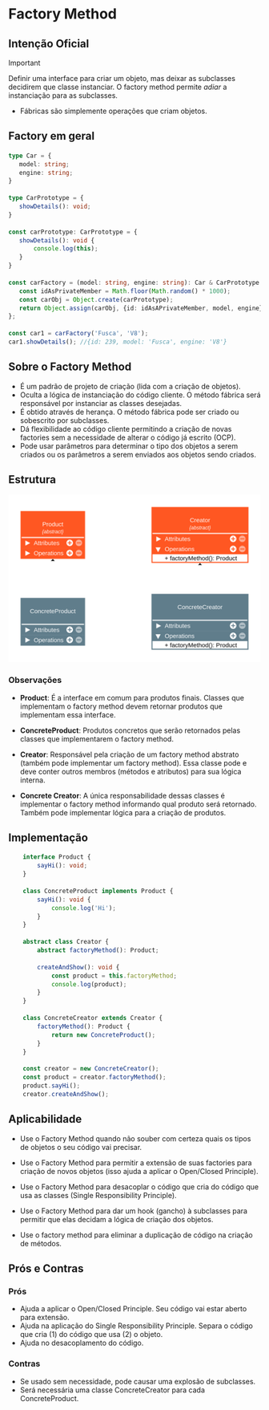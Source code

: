 # Factory Method

## Intenção Oficial
>[!IMPORTANT]
> Definir uma interface para criar um objeto, mas deixar as subclasses decidirem que classe instanciar. O factory method permite *adiar* a instanciação para as subclasses.

* Fábricas são simplemente operações que criam objetos.

## Factory em geral

 ```typescript
type Car = {
    model: string;
    engine: string;
}

type CarPrototype = {
    showDetails(): void;
}

const carPrototype: CarPrototype = {
    showDetails(): void {
        console.log(this);
    }
}

const carFactory = (model: string, engine: string): Car & CarPrototype => {
    const idAsPrivateMember = Math.floor(Math.random() * 1000);
    const carObj = Object.create(carPrototype);
    return Object.assign(carObj, {id: idAsAPrivateMember, model, engine});
};

const car1 = carFactory('Fusca', 'V8');
car1.showDetails(); //{id: 239, model: 'Fusca', engine: 'V8'}
```

## Sobre o Factory Method
* É um padrão de projeto de criação (lida com a criação de objetos).
* Oculta a lógica de instanciação do código cliente. O método fábrica será responsável por instanciar as classes desejadas.
* É obtido através de herança. O método fábrica pode ser criado ou sobescrito por subclasses.
* Dá flexibilidade ao código cliente permitindo a criação de novas factories sem a necessidade de alterar o código já escrito (OCP).
* Pode usar parâmetros para determinar o tipo dos objetos a serem criados ou os parâmetros a serem enviados aos objetos sendo criados.

## Estrutura
<img src="./assets/Factory-Method.png" alt="Factory method"/>

### Observações

* **Product**: É a interface em comum para produtos finais. Classes que implementam o factory method devem retornar produtos que implementam essa interface.

* **ConcreteProduct**: Produtos concretos que serão retornados pelas classes que implementarem o factory method.

* **Creator**: Responsável pela criação de um factory method abstrato (também pode implementar um factory method). Essa classe pode e deve conter outros membros (métodos e atributos) para sua lógica interna.

* **Concrete Creator**: A única responsabilidade dessas classes é implementar o factory method informando qual produto será retornado. Também pode implementar lógica para a criação de produtos.

## Implementação

```typescript
    interface Product {
        sayHi(): void;
    }

    class ConcreteProduct implements Product {
        sayHi(): void {
            console.log('Hi');
        }
    }

    abstract class Creator {
        abstract factoryMethod(): Product;

        createAndShow(): void {
            const product = this.factoryMethod;
            console.log(product);
        }
    }

    class ConcreteCreator extends Creator {
        factoryMethod(): Product {
            return new ConcreteProduct();
        }
    }

    const creator = new ConcreteCreator();
    const product = creator.factoryMethod();
    product.sayHi();
    creator.createAndShow();

```

## Aplicabilidade

* Use o Factory Method quando não souber com certeza quais os tipos de objetos o seu código vai precisar.

* Use o Factory Method para permitir a extensão de suas factories para criação de novos objetos (isso ajuda a aplicar o Open/Closed Principle).

* Use o Factory Method para desacoplar o código que cria do código que usa as classes (Single Responsibility Principle).

* Use o Factory Method para dar um hook (gancho) à subclasses para permitir que elas decidam a lógica de criação dos objetos.

* Use o factory method para eliminar a duplicação de código na criação de métodos.

## Prós e Contras

### Prós
* Ajuda a aplicar o Open/Closed Principle. Seu código vai estar aberto para extensão.
* Ajuda na aplicação do Single Responsibility Principle. Separa o código que cria (1) do código que usa (2) o objeto.
* Ajuda no desacoplamento do código.

### Contras
* Se usado sem necessidade, pode causar uma explosão de subclasses.
* Será necessária uma classe ConcreteCreator para cada ConcreteProduct.